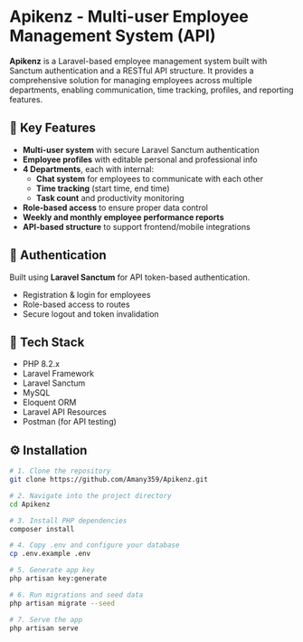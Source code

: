 # Apikenz - Multi-user Employee Management System (API)

**Apikenz** is a Laravel-based employee management system built with Sanctum authentication and a RESTful API structure. It provides a comprehensive solution for managing employees across multiple departments, enabling communication, time tracking, profiles, and reporting features.

## 🚀 Key Features

- **Multi-user system** with secure Laravel Sanctum authentication
- **Employee profiles** with editable personal and professional info
- **4 Departments**, each with internal:
  - **Chat system** for employees to communicate with each other
  - **Time tracking** (start time, end time)
  - **Task count** and productivity monitoring
- **Role-based access** to ensure proper data control
- **Weekly and monthly employee performance reports**
- **API-based structure** to support frontend/mobile integrations

## 🔐 Authentication

Built using **Laravel Sanctum** for API token-based authentication.

- Registration & login for employees
- Role-based access to routes
- Secure logout and token invalidation

## 🧪 Tech Stack

- PHP 8.2.x
- Laravel Framework
- Laravel Sanctum
- MySQL
- Eloquent ORM
- Laravel API Resources
- Postman (for API testing)

## ⚙️ Installation

```bash
# 1. Clone the repository
git clone https://github.com/Amany359/Apikenz.git

# 2. Navigate into the project directory
cd Apikenz

# 3. Install PHP dependencies
composer install

# 4. Copy .env and configure your database
cp .env.example .env

# 5. Generate app key
php artisan key:generate

# 6. Run migrations and seed data
php artisan migrate --seed

# 7. Serve the app
php artisan serve
